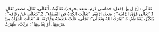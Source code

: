 تَعَالَى : [ع ل و]. (فعل: خماسي لازم، متعد بحرف). تَعَالَيْتُ، أَتَعَالَى، تَعَالَ، مصدر تَعَالٍ. 
1."تَعَالَى فَوْقَ الرَّابِيَةِ" : صَعِدَ، اِرْتَفَعَ. "تَعَالَتِ الكُرَةُ فِي الفَضَاءِ". 
2."يَتَعَالَى عَنْ رِفَاقِهِ" : يَتَكَبَّرُ، يَتَعَاظَمُ. 
3."تَبَارَكَ اللهُ وَتَعَالَى": تَجَلَّى، عَلَتْ عَظَمَتُهُ وَقُدْرَتُهُ. 
4."تَعَالَتِ الْمَرْأَةُ مِنْ مَرَضِهَا، أَوْ نِفَاسِهَا" : بَرِئَتْ، طَهُرَتْ.